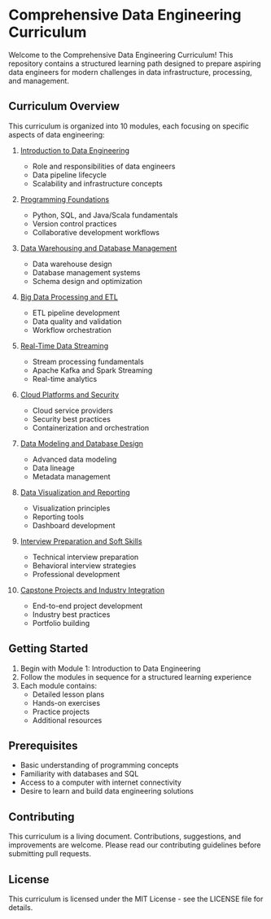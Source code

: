 # Comprehensive Data Engineering Curriculum

Welcome to the Comprehensive Data Engineering Curriculum! This repository contains a structured learning path designed to prepare aspiring data engineers for modern challenges in data infrastructure, processing, and management.

## Curriculum Overview

This curriculum is organized into 10 modules, each focusing on specific aspects of data engineering:

1. [Introduction to Data Engineering](./01-introduction-to-data-engineering/README.md)
   - Role and responsibilities of data engineers
   - Data pipeline lifecycle
   - Scalability and infrastructure concepts

2. [Programming Foundations](./02-programming-foundations/README.md)
   - Python, SQL, and Java/Scala fundamentals
   - Version control practices
   - Collaborative development workflows

3. [Data Warehousing and Database Management](./03-data-warehousing-and-database-management/README.md)
   - Data warehouse design
   - Database management systems
   - Schema design and optimization

4. [Big Data Processing and ETL](./04-big-data-processing-and-etl/README.md)
   - ETL pipeline development
   - Data quality and validation
   - Workflow orchestration

5. [Real-Time Data Streaming](./05-real-time-data-streaming/README.md)
   - Stream processing fundamentals
   - Apache Kafka and Spark Streaming
   - Real-time analytics

6. [Cloud Platforms and Security](./06-cloud-platforms-and-security/README.md)
   - Cloud service providers
   - Security best practices
   - Containerization and orchestration

7. [Data Modeling and Database Design](./07-data-modeling-and-database-design/README.md)
   - Advanced data modeling
   - Data lineage
   - Metadata management

8. [Data Visualization and Reporting](./08-data-visualization-and-reporting/README.md)
   - Visualization principles
   - Reporting tools
   - Dashboard development

9. [Interview Preparation and Soft Skills](./09-interview-preparation-and-soft-skills/README.md)
   - Technical interview preparation
   - Behavioral interview strategies
   - Professional development

10. [Capstone Projects and Industry Integration](./10-capstone-projects-and-industry-integration/README.md)
    - End-to-end project development
    - Industry best practices
    - Portfolio building

## Getting Started

1. Begin with Module 1: Introduction to Data Engineering
2. Follow the modules in sequence for a structured learning experience
3. Each module contains:
   - Detailed lesson plans
   - Hands-on exercises
   - Practice projects
   - Additional resources

## Prerequisites

- Basic understanding of programming concepts
- Familiarity with databases and SQL
- Access to a computer with internet connectivity
- Desire to learn and build data engineering solutions

## Contributing

This curriculum is a living document. Contributions, suggestions, and improvements are welcome. Please read our contributing guidelines before submitting pull requests.

## License

This curriculum is licensed under the MIT License - see the LICENSE file for details. 